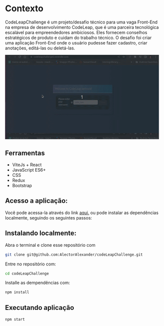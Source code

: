 # Contexto
CodeLeapChallenge é um projeto/desafio técnico para uma vaga Front-End na empresa de desenvolvimento CodeLeap, que é uma parceira tecnológica escalável para empreendedores ambiciosos. Eles fornecem conselhos estratégicos de produto e cuidam do trabalho técnico.
O desafio foi criar uma aplicação Front-End onde o usuário pudesse fazer cadastro, criar anotações, editá-las ou deletá-las.

<img src='Peek 09-04-2023 13-35.gif' alt='Projeto-modelo-atual'>

## Ferramentas

* ViteJs + React
* JavaScript ES6+
* CSS
* Redux
* Bootstrap

## Acesso a aplicação:
Você pode acessa-la através do link <a href="https://codeleapchallenge2.onrender.com/">aqui.</a> ou pode instalar as dependências localmente, seguindo os seguintes passos:

## Instalando localmente:
Abra o terminal e clone esse repositório com 
``` bash
git clone git@github.com:AlectorAlexander/codeLeapChallenge.git
``` 
Entre no repositório com:
``` bash
cd codeLeapChallenge
``` 
Installe as dempendências com:
``` bash
npm install
``` 

## Executando aplicação

  ``` bash
  npm start
  ```
